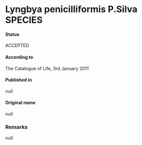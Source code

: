 # Lyngbya penicilliformis P.Silva SPECIES

#### Status
ACCEPTED

#### According to
The Catalogue of Life, 3rd January 2011

#### Published in
null

#### Original name
null

### Remarks
null